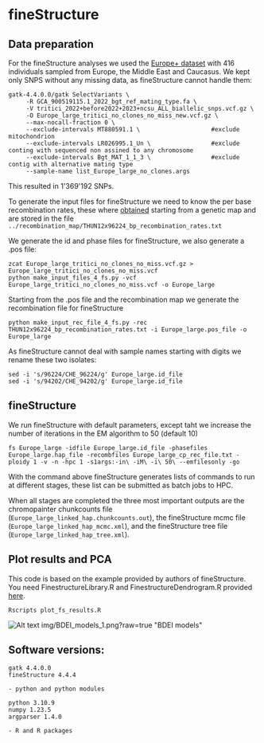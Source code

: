 # fineStructure
## Data preparation

For the fineStructure analyses we used the [Europe+ dataset](../Datasets/Datasets.md) with 416 individuals sampled from Europe, the Middle East and Caucasus.
We kept only SNPS without any missing data, as fineStructure cannot handle them: 

```
gatk-4.4.0.0/gatk SelectVariants \
     -R GCA_900519115.1_2022_bgt_ref_mating_type.fa \
     -V tritici_2022+before2022+2023+ncsu_ALL_biallelic_snps.vcf.gz \
     -O Europe_large_tritici_no_clones_no_miss_new.vcf.gz \
     --max-nocall-fraction 0 \
     --exclude-intervals MT880591.1 \                    #exclude mitochondrion
     --exclude-intervals LR026995.1_Un \                 #exclude conting with sequenced non assined to any chromosome
     --exclude-intervals Bgt_MAT_1_1_3 \                 #exclude contig with alternative mating type
     --sample-name list_Europe_large_no_clones.args      
```

This resulted in 1'369'192 SNPs.

To generate the input files for fineStructure we need to know the per base recombination rates, these where [obtained](../recombination_map/recombination_map.md) starting from a genetic map and are stored in the file `../recombination_map/THUN12x96224_bp_recombination_rates.txt`

We generate the id and phase files for fineStructure, we also generate a .pos file:

```
zcat Europe_large_tritici_no_clones_no_miss.vcf.gz > Europe_large_tritici_no_clones_no_miss.vcf
python make_input_files_4_fs.py -vcf Europe_large_tritici_no_clones_no_miss.vcf -o Europe_large
```

Starting from the .pos file and the recombination map we generate the recombination file for fineStructure

```
python make_input_rec_file_4_fs.py -rec THUN12x96224_bp_recombination_rates.txt -i Europe_large.pos_file -o Europe_large
```


As fineStructure cannot deal with sample names starting with digits we rename these two isolates:
```
sed -i 's/96224/CHE_96224/g' Europe_large.id_file
sed -i 's/94202/CHE_94202/g' Europe_large.id_file
```

## fineStructure

We run fineStructure with default parameters, except taht we increase the number of iterations in the EM algorithm to 50 (default 10)

```
fs Europe_large -idfile Europe_large.id_file -phasefiles Europe_large.hap_file -recombfiles Europe_large_cp_rec_file.txt -ploidy 1 -v -n -hpc 1 -s1args:-in\ -iM\ -i\ 50\ --emfilesonly -go
```
With the command above fineStructure generates lists of commands to run at different stages, these list can be submitted as batch jobs to HPC.

When all stages are completed the three most important outputs are the chromopainter chunkcounts file (`Europe_large_linked_hap.chunkcounts.out`), the fineStructure mcmc file (`Europe_large_linked_hap_mcmc.xml`), and the fineStructure tree file (`Europe_large_linked_hap_tree.xml`).

## Plot results and PCA

This code is based on the example provided by authors of fineStructure. You need FinestructureLibrary.R and FinestructureDendrogram.R provided [here](https://people.maths.bris.ac.uk/~madjl/finestructure/toolsummary.html).

```
Rscripts plot_fs_results.R
```


![Alt text]()
img/BDEI_models_1.png?raw=true "BDEI models"

## Software versions:
```
gatk 4.4.0.0
fineStructure 4.4.4

- python and python modules

python 3.10.9
numpy 1.23.5    
argparser 1.4.0

- R and R packages


```
